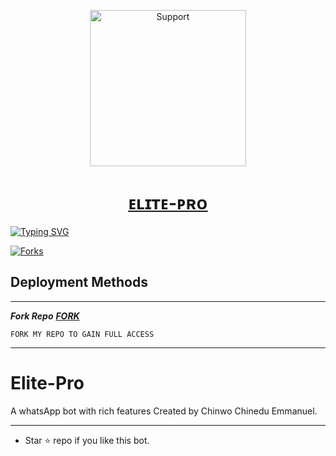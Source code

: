 
</p>
</p>
<p align="center">
  <a href="https://chat.whatsapp.com/GRIeuAnUgk54u2IL5ujUxJ">
    <img alt=Support height="250" src="https://telegra.ph/file/d1b4dff32563a17dfd56b.jpg"> 
    </p>
<h1 align="center">    ᴇʟɪᴛᴇ-ᴘʀᴏ
</h1>
<p align="center"> 
    </p>
    

   [![Typing SVG](https://readme-typing-svg.herokuapp.com?font=Rockstar-ExtraBold&color=F33A6A&lines=WELCOME+TO+ELITE+PRO+MADE+BY;CHINWO+CHINEDU+EMMANUEL;THANKS+FOR+VISITING+MY+REPO)](https://git.io/typing-svg)
   


<p align="left">
  <a href="" target="_blank">
    <img alt="Forks" src="https://img.shields.io/github.com/Elite-Pro-Bot/Elite-Pro" />
  </a>


## Deployment Methods
---
   ***Fork Repo***
 ***[FORK](https://github.com/Elite-Pro-Bot/Elite-Pro/fork)***
 
    FORK MY REPO TO GAIN FULL ACCESS
---





  # Elite-Pro
  A whatsApp bot with rich features Created by Chinwo Chinedu Emmanuel.

 --- 
- Star ⭐ repo if you like this bot.
